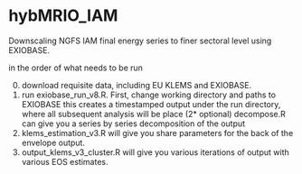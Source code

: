 # hybMRIO_IAM
Downscaling NGFS IAM final energy series to finer sectoral level using EXIOBASE.

in the order of what needs to be run

0) download requisite data, including EU KLEMS and EXIOBASE.
1) run exiobase_run_v8.R. First, change working directory and paths to EXIOBASE
    this creates a timestamped output under the run directory, where all subsequent analysis will be place
  (2* optional) decompose.R can give you a series by series decomposition of the output
3) klems_estimation_v3.R will give you share parameters for the back of the envelope output.
4) output_klems_v3_cluster.R will give you various iterations of output with various EOS estimates. 


